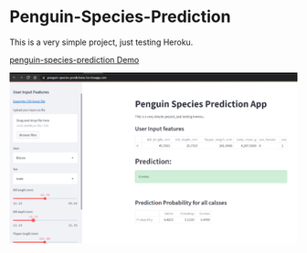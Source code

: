 # Penguin-Species-Prediction

This is a very simple project, just testing Heroku.

[penguin-species-prediction Demo](https://penguin-species-predictions.herokuapp.com/)


![Penguin-Species](site.PNG)
